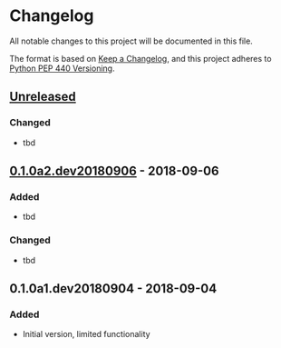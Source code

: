 # Changelog
All notable changes to this project will be documented in this file.

The format is based on [Keep a Changelog](https://keepachangelog.com/en/1.0.0/),
and this project adheres to [Python PEP 440 Versioning](https://www.python.org/dev/peps/pep-0440/).

## [Unreleased]
### Changed
- tbd

## [0.1.0a2.dev20180906] - 2018-09-06
### Added
- tbd
### Changed
- tbd

## 0.1.0a1.dev20180904 - 2018-09-04
### Added
- Initial version, limited functionality

[Unreleased]: https://github.com/RDFLib/pySHACL/compare/v0.1.0a2.dev20180906...HEAD
[0.1.0a2.dev20180906]: https://github.com/RDFLib/pySHACL/compare/v0.1.0a1.dev20180904...v0.1.0a2.dev20180906

